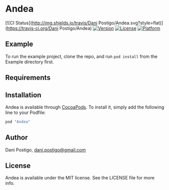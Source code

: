 # Andea

[![CI Status](http://img.shields.io/travis/Dani Postigo/Andea.svg?style=flat)](https://travis-ci.org/Dani Postigo/Andea)
[![Version](https://img.shields.io/cocoapods/v/Andea.svg?style=flat)](http://cocoapods.org/pods/Andea)
[![License](https://img.shields.io/cocoapods/l/Andea.svg?style=flat)](http://cocoapods.org/pods/Andea)
[![Platform](https://img.shields.io/cocoapods/p/Andea.svg?style=flat)](http://cocoapods.org/pods/Andea)

## Example

To run the example project, clone the repo, and run `pod install` from the Example directory first.

## Requirements

## Installation

Andea is available through [CocoaPods](http://cocoapods.org). To install
it, simply add the following line to your Podfile:

```ruby
pod "Andea"
```

## Author

Dani Postigo, dani.postigo@gmail.com

## License

Andea is available under the MIT license. See the LICENSE file for more info.
